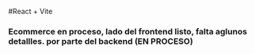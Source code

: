 #React + Vite
<h3>Ecommerce en proceso, lado del frontend listo, falta aglunos detallles.
  por parte del backend (EN PROCESO)</h3>

